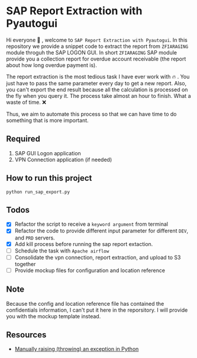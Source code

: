 # SAP Report Extraction with Pyautogui

Hi everyone :wave: , welcome to `SAP Report Extraction with Pyautogui`. In this repository we provide a snippet code to extract the report from `ZFIARAGING` module throguh the SAP LOGON GUI. In short `ZFIARAGING` SAP module provide you a collection report for overdue account receivable (the report about how long overdue payment is).

 The report extraction is the most tedious task I have ever work with :fire: . You just have to pass the same parameter every day to get a new report. Also, you can't export the end result because all the calculation is processed on the fly when you query it. The process take almost an hour to finish. What a waste of time. :x:
 
 Thus, we aim to automate this process so that we can have time to do something that is more important.

## Required
1. SAP GUI Logon application
2. VPN Connection application (if needed)

## How to run this project

```
python run_sap_export.py
```

## Todos

- [X] Refactor the script to receive a `keyword argument` from terminal
- [X] Refactor the code to provide different input parameter for different `DEV`, and `PRD` servers.
- [X] Add kill process before running the sap report extaction.
- [ ] Schedule the task with `Apache airflow`
- [ ] Consolidate the vpn connection, report extraction, and upload to S3 together
- [ ] Provide mockup files for configuration and location reference

## Note

Because the config and location reference file has contained the confidentials information, I can't put it here in the reporsitory. I will provide you with the mockup template instead.

## Resources
- [Manually raising (throwing) an exception in Python](https://stackoverflow.com/questions/2052390/manually-raising-throwing-an-exception-in-python)